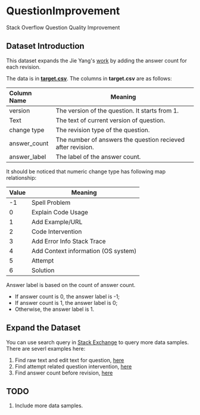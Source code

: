 # QuestionImprovement
Stack Overflow Question Quality Improvement

## Dataset Introduction
This dataset expands the Jie Yang's [work](https://chauff.github.io/documents/publications/HYPER2014-yang.pdf) by adding the answer count for each revision. 

The data is in [__target.csv__](). The columns in __target.csv__ are as follows:

| Column Name  | Meaning                                                     |
| :----------- | ----------------------------------------------------------- |
| version      | The version of the question. It starts from 1.              |
| Text         | The text of current version of question.                    |
| change type  | The revision type of the question.                          |
| answer_count | The number of answers the question recieved after revision. |
| answer_label | The label of the answer count.                              |

It should be noticed that numeric change type has following map relationship:

| Value | Meaning                             |
| ----- | ----------------------------------- |
| -1    | Spell Problem                       |
| 0     | Explain Code Usage                  |
| 1     | Add Example/URL                     |
| 2     | Code Intervention                   |
| 3     | Add Error Info Stack Trace          |
| 4     | Add Context information (OS system) |
| 5     | Attempt                             |
| 6     | Solution                            |

Answer label is based on the count of answer count. 

- If answer count is 0, the answer label is -1;
- If answer count is 1, the answer label is 0;
- Otherwise, the answer label is 1. 



## Expand the Dataset

You can use search query in [Stack Exchange](https://data.stackexchange.com/) to query more data samples. There are severl examples here:

1. Find raw text and edit text for question, [here](https://data.stackexchange.com/stackoverflow/query/1019161/find-raw-text-and-edit-text-for-question)
2. Find attempt related question intervention, [here](https://data.stackexchange.com/stackoverflow/query/1039640)
3. Find answer count before revision, [here](https://data.stackexchange.com/stackoverflow/query/1039674/find-previous-answer-count)



## TODO

1. Include more data samples. 
